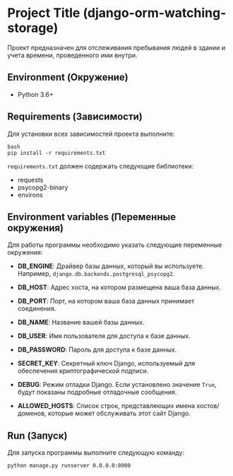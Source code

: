 # Project Title (django-orm-watching-storage)

Проект предназначен для отслеживания пребывания людей в здании и учета времени, проведенного ими внутри.

## Environment (Окружение)

- Python 3.6+

## Requirements (Зависимости)

Для установки всех зависимостей проекта выполните:
 
```
bash
pip install -r requirements.txt
```
`requirements.txt` должен содержать следующие библиотеки:
- requests
- psycopg2-binary
- environs

## Environment variables (Переменные окружения)

Для работы программы необходимо указать следующие переменные окружения:

- **DB_ENGINE**: 
  Драйвер базы данных, который вы используете. Например, `django.db.backends.postgresql_psycopg2`.

- **DB_HOST**: 
  Адрес хоста, на котором размещена ваша база данных.

- **DB_PORT**: 
  Порт, на котором ваша база данных принимает соединения.

- **DB_NAME**: 
  Название вашей базы данных.

- **DB_USER**: 
  Имя пользователя для доступа к базе данных.

- **DB_PASSWORD**: 
  Пароль для доступа к базе данных.

- **SECRET_KEY**: 
  Секретный ключ Django, используемый для обеспечения криптографической подписи.

- **DEBUG**: 
  Режим отладки Django. Если установлено значение `True`, будут показаны подробные отладочные сообщения.
- **ALLOWED_HOSTS**: 
  Список строк, представляющих имена хостов/доменов, которые может обслуживать этот сайт Django.

## Run (Запуск)

Для запуска программы выполните следующую команду:
```
python manage.py runserver 0.0.0.0:8000
```
